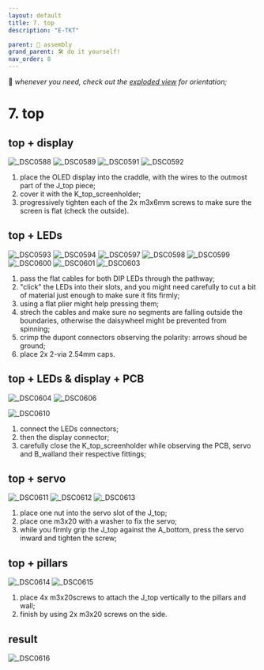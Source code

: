 ```yaml
---
layout: default
title: 7. top
description: "E-TKT"

parent: 🧩 assembly
grand_parent: 🛠️ do it yourself!
nav_order: 8
---
```


💬 *whenever you need, check out the [exploded view](https://andreisperid.github.io/E-TKT/diy/assembly/assembly.html) for orientation;*

# **7. top**

## top + display

![_DSC0588](https://user-images.githubusercontent.com/15098003/196253495-da8deaee-cec6-4908-aa51-ad6ba7fee339.jpg)
![_DSC0589](https://user-images.githubusercontent.com/15098003/196253498-507eec34-f1cf-4d1e-8401-7bb3817c6ae1.jpg)
![_DSC0591](https://user-images.githubusercontent.com/15098003/196253502-c6ad83b6-9f9b-406b-8e3d-e9dae3cd1d60.jpg)
![_DSC0592](https://user-images.githubusercontent.com/15098003/196253504-ab06457f-d194-41e5-8c5f-984afa021e96.jpg)

1. place the OLED display into the craddle, with the wires to the outmost part of the J_top piece;
2. cover it with the K_top_screenholder;
3. progressively tighten each of the 2x m3x6mm screws to make sure the screen is flat (check the outside).


## top + LEDs

![_DSC0593](https://user-images.githubusercontent.com/15098003/196253508-9d0443f7-c357-413b-a934-c29d31073a3a.jpg)
![_DSC0594](https://user-images.githubusercontent.com/15098003/196253509-0ed23fd3-79a6-452b-8ebc-8f8012b56adf.jpg)
![_DSC0597](https://user-images.githubusercontent.com/15098003/196253511-9f4128fb-275d-40a3-8864-40b13a1df246.jpg)
![_DSC0598](https://user-images.githubusercontent.com/15098003/196253513-6f71705f-fcac-4c60-b79b-95a547248f9d.jpg)
![_DSC0599](https://user-images.githubusercontent.com/15098003/196253516-608a40a1-a877-4f32-bfc6-b6b8936053c3.jpg)
![_DSC0600](https://user-images.githubusercontent.com/15098003/196253521-dfcba6e8-c128-42f3-94f3-e8bb3c6e439a.jpg)
![_DSC0601](https://user-images.githubusercontent.com/15098003/196253523-5a0a0a69-8821-4043-9515-163e90da1fde.jpg)
![_DSC0603](https://user-images.githubusercontent.com/15098003/196253525-35ab241f-04c9-4688-976a-246482cd8a98.jpg)

1. pass the flat cables for both DIP LEDs through the pathway;
2. "click" the LEDs into their slots, and you might need carefully to cut a bit of material just enough to make sure it fits firmly;
3. using a flat plier might help pressing them;
4. strech the cables and make sure no segments are falling outside the boundaries, otherwise the daisywheel might be prevented from spinning;
5. crimp the dupont connectors observing the polarity: arrows shoud be ground;
6. place 2x 2-via 2.54mm caps.


## top + LEDs & display + PCB

![_DSC0604](https://user-images.githubusercontent.com/15098003/196253527-a9aa5dbe-19c3-4ef4-ad50-8adfde2c87b6.jpg)
![_DSC0606](https://user-images.githubusercontent.com/15098003/196253532-7a0e005e-14e6-4981-b52c-f35366e02ae5.jpg)
<!-- ![_DSC0608](https://user-images.githubusercontent.com/15098003/196253533-e1907be1-fbb9-40e1-ba28-b42fdab4cede.jpg) -->
![_DSC0610](https://user-images.githubusercontent.com/15098003/196253535-f1e95251-c23e-4c5d-8956-4bc882b94c1c.jpg)

1. connect the LEDs connectors;
2. then the display connector;
3. carefully close the K_top_screenholder while observing the PCB, servo and B_walland their respective fittings;

## top + servo

![_DSC0611](https://user-images.githubusercontent.com/15098003/196253537-268324eb-d305-4a30-a314-9f4895d1ae6e.jpg)
![_DSC0612](https://user-images.githubusercontent.com/15098003/196253539-6d75beeb-c2e1-4969-8ae3-b310ef27742a.jpg)
![_DSC0613](https://user-images.githubusercontent.com/15098003/196253542-dd542264-ae17-44bb-85a7-f2a173816349.jpg)

1. place one nut into the servo slot of the J_top;
2. place one m3x20 with a washer to fix the servo;
3. while you firmly grip the J_top against the A_bottom, press the servo inward and tighten the screw;


## top + pillars

![_DSC0614](https://user-images.githubusercontent.com/15098003/196253544-61f3c40a-ffd7-4968-8c2b-6def4dfd1a06.jpg)
![_DSC0615](https://user-images.githubusercontent.com/15098003/196253546-2df40245-a25b-4911-be06-5963e3ea61ed.jpg)

1. place 4x m3x20screws to attach the J_top vertically to the pillars and wall;
2. finish by using 2x m3x20 screws on the side.



## result

![_DSC0616](https://user-images.githubusercontent.com/15098003/196253547-2f19ff23-daf6-4931-b704-1d42a26357a6.jpg)

